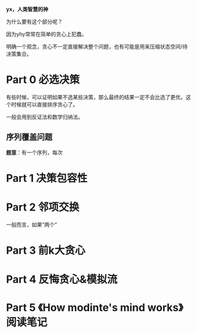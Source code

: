 **yx，人类智慧的神**

为什么要有这个部分呢？

因为yhy常常在简单的贪心上犯蠢。

明确一个观念，贪心不一定直接解决整个问题，也有可能是用来压缩状态空间/待决策集合。

# Part 0 必选决策

有些时候，可以证明如果不选某些决策，那么最终的结果一定不会比选了更优。这个时候就可以直接排序贪心了。

一般会用到反证法和数学归纳法。

## 序列覆盖问题

**题意**：有一个序列，每次

# Part 1 决策包容性

# Part 2 邻项交换

一般而言，如果“两个”

# Part 3 前k大贪心

# Part 4 反悔贪心&模拟流

# Part 5 《How modinte's mind works》阅读笔记


